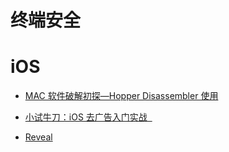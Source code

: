 # 终端安全

# iOS

- [MAC 软件破解初探—Hopper Disassembler 使用](http://www.52pojie.cn/thread-226930-1-1.html)

- [小试牛刀：iOS 去广告入门实战  ](http://www.freebuf.com/articles/terminal/77386.html)

- [Reveal](http://revealapp.com/)
